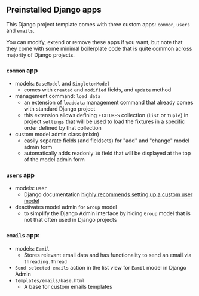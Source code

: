 ## Preinstalled Django apps

This Django project template comes with three custom apps:
`common`, `users` and `emails`.

You can modify, extend or remove these apps if you want,
but note that they come with some minimal boilerplate code
that is quite common across majority of Django projects.

### `common` app

- models: `BaseModel` and `SingletonModel`
    - comes with `created` and `modified` fields, and `update` method
- management command: `load_data`
    - an extension of `loaddata` management command that
      already comes with standard Django project
    - this extension allows defining `FIXTURES` collection
      (`list` or `tuple`) in project `settings` that will be used to
      load the fixtures in a specific order defined by that collection
- custom model admin class (mixin)
    - easily separate fields (and fieldsets) for "add" and "change"
      model admin form
    - automatically adds readonly `ID` field that will be displayed at
      the top of the model admin form

### `users` app

- models: `User`
    - Django documentation [highly recommends setting up a
      custom user model](https://docs.djangoproject.com/en/4.2/topics/auth/customizing/#using-a-custom-user-model-when-starting-a-project)
- deactivates model admin for `Group` model
    - to simplify the Django Admin interface by hiding `Group`
      model that is not that often used in Django projects

### `emails` app:

- models: `Eamil`
    - Stores relevant email data and has functionality to send an
      email via `threading.Thread`
- `Send selected emails` action in the list view for `Eamil`
  model in Django Admin
- `templates/emails/base.html`
    - A base for custom emails templates
